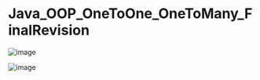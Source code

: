 # Java_OOP_OneToOne_OneToMany_FinalRevision

![image](https://user-images.githubusercontent.com/58724748/217113440-31fe12f7-be58-481d-ac8b-37f69e88f477.png)

![image](https://user-images.githubusercontent.com/58724748/217113455-6433486b-8da7-4ef0-ac4f-bd128ea754a3.png)
